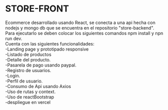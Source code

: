 # STORE-FRONT
Ecommerce desarrollado usando React, se conecta a una api hecha con nodejs y mongo db que se encuentra en el repositorio "store-backend".\
Para ejecutarlo se deben colocar los siguientes comandos npm install y npn run dev.\
Cuenta con las siguientes funcionalidades:\
\-Landing page y prototipado responsive\
-Listado de productos\
-Detalle del producto.\
-Pasarela de pago usando paypal.\
-Registro de usuarios.\
-Login.\
-Perfil de usuario.\
-Consumo de Api usando Axios\
-Uso de rutas y context.\
-Uso de reactBootstrap\
-despliegue en vercel
